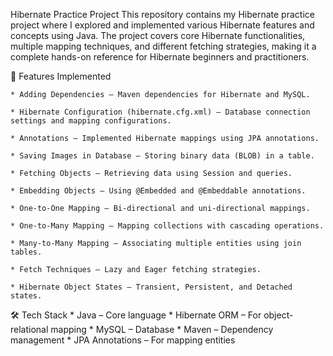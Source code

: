 Hibernate Practice Project
This repository contains my Hibernate practice project where I explored and implemented various Hibernate features and concepts using Java.
The project covers core Hibernate functionalities, multiple mapping techniques, and different fetching strategies, making it a complete hands-on reference for Hibernate beginners and practitioners.

📌 Features Implemented

    * Adding Dependencies – Maven dependencies for Hibernate and MySQL.
    
    * Hibernate Configuration (hibernate.cfg.xml) – Database connection settings and mapping configurations.
    
    * Annotations – Implemented Hibernate mappings using JPA annotations.
    
    * Saving Images in Database – Storing binary data (BLOB) in a table.
    
    * Fetching Objects – Retrieving data using Session and queries.
    
    * Embedding Objects – Using @Embedded and @Embeddable annotations.
    
    * One-to-One Mapping – Bi-directional and uni-directional mappings.
    
    * One-to-Many Mapping – Mapping collections with cascading operations.
    
    * Many-to-Many Mapping – Associating multiple entities using join tables.

    * Fetch Techniques – Lazy and Eager fetching strategies.
    
    * Hibernate Object States – Transient, Persistent, and Detached states.

  🛠️ Tech Stack
    * Java – Core language
    * Hibernate ORM – For object-relational mapping
    * MySQL – Database
    * Maven – Dependency management
    * JPA Annotations – For mapping entities
